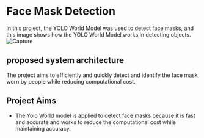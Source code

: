 # Face Mask Detection 
In this project, the YOLO World Model was used to detect face masks, and this image shows how the YOLO World Model works in detecting objects.
![Capture](https://github.com/salma4098/my-project/assets/150505774/51891417-ba9a-49f7-a0ec-9e8a459bcea4)
## proposed system architecture 
The project aims to efficiently and quickly detect and identify the face mask worn by people while reducing computational cost.
## Project Aims 
* The Yolo World model is applied to detect face masks because it is fast and accurate and works to reduce the computational cost while maintaining accuracy.
